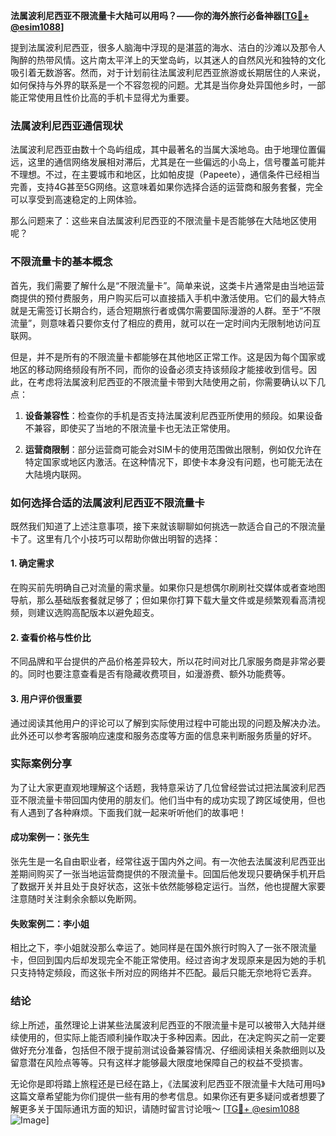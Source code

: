 **法属波利尼西亚不限流量卡大陆可以用吗？——你的海外旅行必备神器[[TG💪+ @esim1088](https://t.me/s/esim1088)]**

提到法属波利尼西亚，很多人脑海中浮现的是湛蓝的海水、洁白的沙滩以及那令人陶醉的热带风情。这片南太平洋上的天堂岛屿，以其迷人的自然风光和独特的文化吸引着无数游客。然而，对于计划前往法属波利尼西亚旅游或长期居住的人来说，如何保持与外界的联系是一个不容忽视的问题。尤其是当你身处异国他乡时，一部能正常使用且性价比高的手机卡显得尤为重要。

### 法属波利尼西亚通信现状

法属波利尼西亚由数十个岛屿组成，其中最著名的当属大溪地岛。由于地理位置偏远，这里的通信网络发展相对滞后，尤其是在一些偏远的小岛上，信号覆盖可能并不理想。不过，在主要城市和地区，比如帕皮提（Papeete），通信条件已经相当完善，支持4G甚至5G网络。这意味着如果你选择合适的运营商和服务套餐，完全可以享受到高速稳定的上网体验。

那么问题来了：这些来自法属波利尼西亚的不限流量卡是否能够在大陆地区使用呢？

### 不限流量卡的基本概念

首先，我们需要了解什么是“不限流量卡”。简单来说，这类卡片通常是由当地运营商提供的预付费服务，用户购买后可以直接插入手机中激活使用。它们的最大特点就是无需签订长期合约，适合短期旅行者或偶尔需要国际漫游的人群。至于“不限流量”，则意味着只要你支付了相应的费用，就可以在一定时间内无限制地访问互联网。

但是，并不是所有的不限流量卡都能够在其他地区正常工作。这是因为每个国家或地区的移动网络频段有所不同，而你的设备必须支持该频段才能接收到信号。因此，在考虑将法属波利尼西亚的不限流量卡带到大陆使用之前，你需要确认以下几点：

1. **设备兼容性**：检查你的手机是否支持法属波利尼西亚所使用的频段。如果设备不兼容，即使买了当地的不限流量卡也无法正常使用。
   
2. **运营商限制**：部分运营商可能会对SIM卡的使用范围做出限制，例如仅允许在特定国家或地区内激活。在这种情况下，即使卡本身没有问题，也可能无法在大陆境内联网。

### 如何选择合适的法属波利尼西亚不限流量卡

既然我们知道了上述注意事项，接下来就该聊聊如何挑选一款适合自己的不限流量卡了。这里有几个小技巧可以帮助你做出明智的选择：

#### 1. 确定需求
在购买前先明确自己对流量的需求量。如果你只是想偶尔刷刷社交媒体或者查地图导航，那么基础版套餐就足够了；但如果你打算下载大量文件或是频繁观看高清视频，则建议选购高配版本以避免超支。

#### 2. 查看价格与性价比
不同品牌和平台提供的产品价格差异较大，所以花时间对比几家服务商是非常必要的。同时也要注意查看是否有隐藏收费项目，如漫游费、额外功能费等。

#### 3. 用户评价很重要
通过阅读其他用户的评论可以了解到实际使用过程中可能出现的问题及解决办法。此外还可以参考客服响应速度和服务态度等方面的信息来判断服务质量的好坏。

### 实际案例分享

为了让大家更直观地理解这个话题，我特意采访了几位曾经尝试过把法属波利尼西亚不限流量卡带回国内使用的朋友们。他们当中有的成功实现了跨区域使用，但也有人遇到了各种麻烦。下面我们就一起来听听他们的故事吧！

#### 成功案例一：张先生
张先生是一名自由职业者，经常往返于国内外之间。有一次他去法属波利尼西亚出差期间购买了一张当地运营商提供的不限流量卡。回国后他发现只要确保手机开启了数据开关并且处于良好状态，这张卡依然能够稳定运行。当然，他也提醒大家要注意随时关注剩余余额以免断网。

#### 失败案例二：李小姐
相比之下，李小姐就没那么幸运了。她同样是在国外旅行时购入了一张不限流量卡，但回到国内后却发现完全不能正常使用。经过咨询才发现原来是因为她的手机只支持特定频段，而这张卡所对应的网络并不匹配。最后只能无奈地将它丢弃。

### 结论

综上所述，虽然理论上讲某些法属波利尼西亚的不限流量卡是可以被带入大陆并继续使用的，但实际上能否顺利操作取决于多种因素。因此，在决定购买之前一定要做好充分准备，包括但不限于提前测试设备兼容情况、仔细阅读相关条款细则以及留意潜在风险点等等。只有这样才能够最大限度地保障自己的权益不受损害。

无论你是即将踏上旅程还是已经在路上，《法属波利尼西亚不限流量卡大陆可用吗》这篇文章希望能为你们提供一些有用的参考信息。如果你还有更多疑问或者想要了解更多关于国际通讯方面的知识，请随时留言讨论哦～ [[TG💪+ @esim1088](https://t.me/s/esim1088) ![Image](https://i.postimg.cc/4NQfJmqS/Snipaste-2025-05-13-00-14-12.png)]